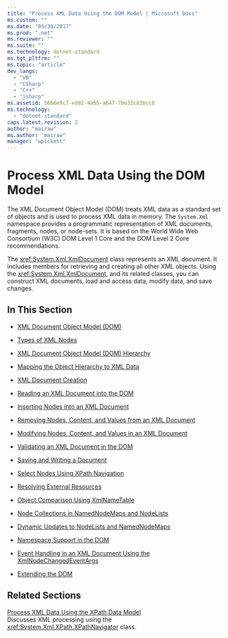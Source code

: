 ```yaml
---
title: "Process XML Data Using the DOM Model | Microsoft Docs"
ms.custom: ""
ms.date: "03/30/2017"
ms.prod: ".net"
ms.reviewer: ""
ms.suite: ""
ms.technology: dotnet-standard
ms.tgt_pltfrm: ""
ms.topic: "article"
dev_langs: 
  - "VB"
  - "CSharp"
  - "C++"
  - "jsharp"
ms.assetid: 56b6e9c7-ed82-4a65-a647-7be32c83bcc8
ms.technology: 
  - "dotnet-standard"
caps.latest.revision: 2
author: "mairaw"
ms.author: "mairaw"
manager: "wpickett"
---
```

# Process XML Data Using the DOM Model
The XML Document Object Model (DOM) treats XML data as a standard set of objects and is used to process XML data in memory. The `System.Xml` namespace provides a programmatic representation of XML documents, fragments, nodes, or node-sets. It is based on the World Wide Web Consortium (W3C) DOM Level 1 Core and the DOM Level 2 Core recommendations.  
  
 The <xref:System.Xml.XmlDocument> class represents an XML document. It includes members for retrieving and creating all other XML objects. Using the <xref:System.Xml.XmlDocument>, and its related classes, you can construct XML documents, load and access data, modify data, and save changes.  
  
## In This Section  
  
-   [XML Document Object Model (DOM)](../../../../docs/standard/data/xml/xml-document-object-model-dom.md)  
  
-   [Types of XML Nodes](../../../../docs/standard/data/xml/types-of-xml-nodes.md)  
  
-   [XML Document Object Model (DOM) Hierarchy](../../../../docs/standard/data/xml/xml-document-object-model-dom-hierarchy.md)  
  
-   [Mapping the Object Hierarchy to XML Data](../../../../docs/standard/data/xml/mapping-the-object-hierarchy-to-xml-data.md)  
  
-   [XML Document Creation](../../../../docs/standard/data/xml/xml-document-creation.md)  
  
-   [Reading an XML Document into the DOM](../../../../docs/standard/data/xml/reading-an-xml-document-into-the-dom.md)  
  
-   [Inserting Nodes into an XML Document](../../../../docs/standard/data/xml/inserting-nodes-into-an-xml-document.md)  
  
-   [Removing Nodes, Content, and Values from an XML Document](../../../../docs/standard/data/xml/removing-nodes-content-and-values-from-an-xml-document.md)  
  
-   [Modifying Nodes, Content, and Values in an XML Document](../../../../docs/standard/data/xml/modifying-nodes-content-and-values-in-an-xml-document.md)  
  
-   [Validating an XML Document in the DOM](../../../../docs/standard/data/xml/validating-an-xml-document-in-the-dom.md)  
  
-   [Saving and Writing a Document](../../../../docs/standard/data/xml/saving-and-writing-a-document.md)  
  
-   [Select Nodes Using XPath Navigation](../../../../docs/standard/data/xml/select-nodes-using-xpath-navigation.md)  
  
-   [Resolving External Resources](../../../../docs/standard/data/xml/resolving-external-resources.md)  
  
-   [Object Comparison Using XmlNameTable](../../../../docs/standard/data/xml/object-comparison-using-xmlnametable.md)  
  
-   [Node Collections in NamedNodeMaps and NodeLists](../../../../docs/standard/data/xml/node-collections-in-namednodemaps-and-nodelists.md)  
  
-   [Dynamic Updates to NodeLists and NamedNodeMaps](../../../../docs/standard/data/xml/dynamic-updates-to-nodelists-and-namednodemaps.md)  
  
-   [Namespace Support in the DOM](../../../../docs/standard/data/xml/namespace-support-in-the-dom.md)  
  
-   [Event Handling in an XML Document Using the XmlNodeChangedEventArgs](../../../../docs/standard/data/xml/event-handling-in-an-xml-document-using-the-xmlnodechangedeventargs.md)  
  
-   [Extending the DOM](../../../../docs/standard/data/xml/extending-the-dom.md)  
  
## Related Sections  
 [Process XML Data Using the XPath Data Model](../../../../docs/standard/data/xml/process-xml-data-using-the-xpath-data-model.md)  
 Discusses XML processing using the <xref:System.Xml.XPath.XPathNavigator> class.